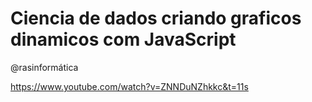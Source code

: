 # Ciencia de dados criando graficos dinamicos com JavaScript
@rasinformática


https://www.youtube.com/watch?v=ZNNDuNZhkkc&t=11s 
